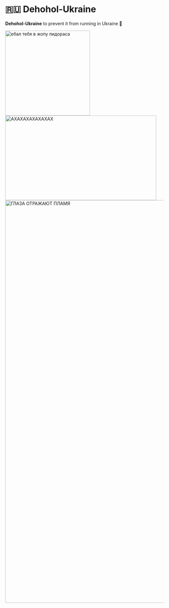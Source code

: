 # 🇷🇺 Dehohol-Ukraine



**Dehohol-Ukraine** to prevent it from running in Ukraine 🤮


<img width="269" height="270" alt="ебал тебя в жопу пидораса" src="https://github.com/user-attachments/assets/64a84a46-7be1-483b-917e-e9dcd0b1333b" />

<img width="480" height="269" alt="AXAXAXAXAXAXAX" src="https://github.com/user-attachments/assets/fd2273eb-8726-43e5-b413-0b67dc0a7bfd" />
<img width="576" height="1280" alt="ГЛАЗА ОТРАЖАЮТ ПЛАМЯ" src="https://github.com/user-attachments/assets/5f93ee83-0407-484e-a39b-ffdd007eb8cf" />
